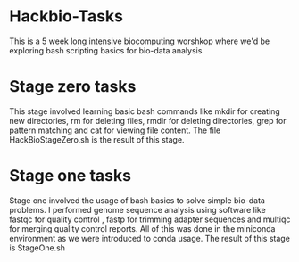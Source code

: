 # Hackbio-Tasks 
This is a 5 week long intensive biocomputing worshkop where we'd be exploring bash scripting basics for bio-data analysis
# Stage zero tasks
This stage involved learning basic bash commands like mkdir for creating new directories, rm for deleting files, rmdir for deleting directories, grep for pattern matching and cat for viewing file content. The file HackBioStageZero.sh is the result of this stage.
# Stage one tasks
Stage one involved the usage of bash basics to solve simple bio-data problems. I performed genome sequence analysis using software like fastqc for quality control , fastp for trimming adapter sequences and multiqc for merging quality control reports. All of this was done in the miniconda environment as we were introduced to conda usage. The result of this stage is StageOne.sh
